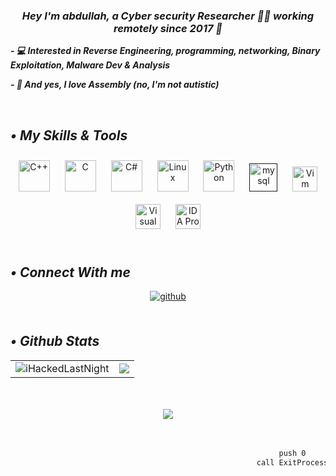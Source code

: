 <div align="center">
</div>  
  

### ***<div align="center">Hey I'm abdullah, a Cyber security Researcher 👨‍💻 working remotely since 2017 🚀</div>***
  
***- 💻 Interested in Reverse Engineering, programming, networking, Binary Exploitation, Malware Dev & Analysis***
  
***- 🧛 And yes, I love Assembly (no, I'm not autistic)***

  
<br/>  


***•
My Skills & Tools***
---------



<div align="center">  
<a href="https://www.cplusplus.com/" target="_blank"><img style="margin: 10px" src="https://profilinator.rishav.dev/skills-assets/cplusplus-original.svg" alt="C++" height="50" /></a>    
<a href="https://www.cprogramming.com/" target="_blank"><img style="margin: 10px" src="https://profilinator.rishav.dev/skills-assets/c-original.svg" alt="C" height="50" /></a>  
<a href="https://docs.microsoft.com/en-us/dotnet/csharp/" target="_blank"><img style="margin: 10px" src="https://profilinator.rishav.dev/skills-assets/csharp-original.svg" alt="C#" height="50" /></a>
<a href="https://www.linux.org/" target="_blank"><img style="margin: 10px" src="https://profilinator.rishav.dev/skills-assets/linux-original.svg" alt="Linux" height="50" /></a>  
<a href="https://www.python.org/" target="_blank"><img style="margin: 10px" src="https://profilinator.rishav.dev/skills-assets/python-original.svg" alt="Python" height="50" /></a>
<a href="" targets="_blank"><img style="margin: 10px" src="https://cdn.jsdelivr.net/gh/devicons/devicon/icons/mysql/mysql-original.svg" alt="mysql" height="45" /></a>
<a href="https://www.vim.org/" target="_blank"><img style="margin: 10px" src="https://cdn.jsdelivr.net/gh/devicons/devicon/icons/vim/vim-original.svg" alt="Vim" height="40" /></a>  
<a href="https://visualstudio.microsoft.com/vs/professional/" target="_blank"><img style="margin: 10px" src="https://cdn.jsdelivr.net/gh/devicons/devicon/icons/visualstudio/visualstudio-plain.svg" alt="Visual Studio" height="40" /></a>  
<a href="https://hex-rays.com/ida-pro" target="_blank"><img style="margin: 10px" src="http://crack-tool.at.ua/pictures/pict3/IDA-logo.png" alt="IDA Pro" height="40" /></a>  
</div>

<br/>  


***•
Connect With me***
---------
<div align="center">
<a href="https://github.com/iHackedLastNight" target="_blank">
<img src=https://img.shields.io/badge/github-%2324292e.svg?&style=for-the-badge&logo=github&logoColor=white alt=github style="margin-bottom: 5px;" />
</a>
</div>  
  

<br/>  


***•
Github Stats***
---------
<div align="center">
    <table>
        <tr>
            <td><img src="https://github-readme-stats.vercel.app/api/top-langs?username=iHackedLastNight&show_icons=true&locale=en&layout=compact&bg_color=000000" alt="iHackedLastNight" /></td>
            <td><img src="https://github-readme-stats.vercel.app/api?username=iHackedLastNight&show_icons=true&count_private=true&hide_border=true&bg_color=000000" /></td>
        </tr>
    </table>
</div>  

<br/>  

  

<br/>  

<div align="center">
<img src="https://komarev.com/ghpvc/?username=iHackedLastNight&&style=flat-square" align="center" />
</div><br><br>



```sh
                                                            push 0
                                                       call ExitProcess
